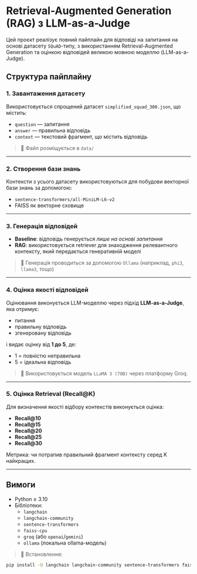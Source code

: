 # Retrieval-Augmented Generation (RAG) з LLM-as-a-Judge

Цей проєкт реалізує повний пайплайн для відповіді на запитання на основі датасету `SQuAD`-типу, з використанням Retrieval-Augmented Generation та оцінкою відповідей великою мовною моделлю (LLM-as-a-Judge).

## Структура пайплайну

### 1. Завантаження датасету
Використовується спрощений датасет `simplified_squad_300.json`, що містить:
- `question` — запитання
- `answer` — правильна відповідь
- `context` — текстовий фрагмент, що містить відповідь

> 🔸 Файл розміщується в `data/`

---

### 2. Створення бази знань
Контексти з усього датасету використовуються для побудови векторної бази знань за допомогою:
- `sentence-transformers/all-MiniLM-L6-v2`
- FAISS як векторне сховище

---

### 3. Генерація відповідей

- **Baseline**: відповідь генерується *лише на основі запитання*
- **RAG**: використовується retriever для знаходження релевантного контексту, який передається генеративній моделі

> 🔸 Генерація проводиться за допомогою `Ollama` (наприклад, `phi3`, `llama3`, тощо)

---

### 4. Оцінка якості відповідей

Оцінювання виконується LLM-моделлю через підхід **LLM-as-a-Judge**, яка отримує:
- питання
- правильну відповідь
- згенеровану відповідь

і видає оцінку від **1 до 5**, де:
- 1 = повністю неправильна
- 5 = ідеальна відповідь

> 🔸 Використовується модель `LLaMA 3 (70B)` через платформу Groq.

---

### 5. Оцінка Retrieval (Recall@K)

Для визначення якості відбору контекстів виконується оцінка:
- **Recall@10**
- **Recall@15**
- **Recall@20**
- **Recall@25**
- **Recall@30**

Метрика: чи потрапив правильний фрагмент контексту серед K найкращих.

---

## Вимоги

- Python ≥ 3.10
- Бібліотеки:
  - `langchain`
  - `langchain-community`
  - `sentence-transformers`
  - `faiss-cpu`
  - `groq` (або `openai`/`gemini`)
  - `ollama` (локальна ollama-модель)

> 🔸 Встановлення:
```bash
pip install -U langchain langchain-community sentence-transformers faiss-cpu groq ollama
